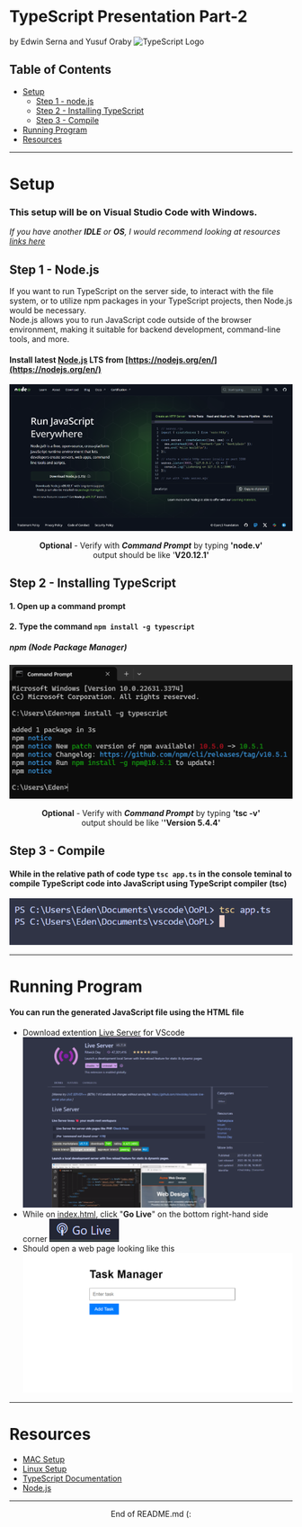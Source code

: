 # TypeScript Presentation Part-2
by Edwin Serna and Yusuf Oraby
<img src="https://miro.medium.com/v2/resize:fit:1358/1*moJeTvW97yShLB7URRj5Kg.png" alt="TypeScript Logo" width="500px"></img>
## Table of Contents
- [Setup](#setup)
    - [Step 1 - node.js](#step-1---nodejs)
    - [Step 2 - Installing TypeScript](#step-2---installing-typescript)
    - [Step 3 - Compile](#step-3---compile)
- [Running Program](#running-program)
- [Resources](#resources)

---

# Setup
### This setup will be on **Visual Studio Code** with **Windows**.<br>
*If you have another **IDLE** or **OS**, I would recommend looking at resources [links here](#resources)*

## Step 1 - Node.js
If you want to run TypeScript on the server side, to interact with the file system, or to utilize npm packages in your TypeScript projects, then Node.js would be necessary.<br>
Node.js allows you to run JavaScript code outside of the browser environment, making it suitable for backend development, command-line tools, and more.
#### Install latest [Node.js](https://nodejs.org/en/) LTS from [https://nodejs.org/en/](https://nodejs.org/en/)

![Node.js Screenshot](images\Nodejs.webp)

<div align="center"> <b>Optional</b> - Verify with <b><i>Command Prompt</i></b> by typing <b>'node.v'</b><br>output should be like '<b>V20.12.1'</b></div>


## Step 2 - Installing TypeScript
#### 1. Open up a **command prompt**
#### 2. Type the command ```npm install -g typescript```
##### npm (Node Package Manager)
![command prompt](images\cmd_TypeScript_Install.webp)
<div align="center"> <b>Optional</b> - Verify with <b><i>Command Prompt</i></b> by typing <b>'tsc -v'</b><br>output should be like '<b>'Version 5.4.4'</b></div>

## Step 3 - Compile
#### While in the relative path of code type ```tsc app.ts``` in the console teminal to compile TypeScript code into JavaScript using TypeScript compiler (tsc)
![compile](images\Compile_TypeScipt.webp)

---

# Running Program
#### You can run the generated JavaScript file using the HTML file
- Download extention [Live Server](https://marketplace.visualstudio.com/items?itemName=ritwickdey.LiveServer) for VScode ![liveserver](images\LiveServer.webp)
- While on [index.html](index.html), click "**Go Live**" on the bottom right-hand side corner ![logo](images\LiveServer_logo.webp)
- Should open a web page looking like this ![webpage](images\TaskManager.webp)

---
# Resources
- [MAC Setup]()
- [Linux Setup]()
- [TypeScript Documentation]()
- [Node.js](https://nodejs.org/en/)

---
<div align="center">End of README.md (: </div>
